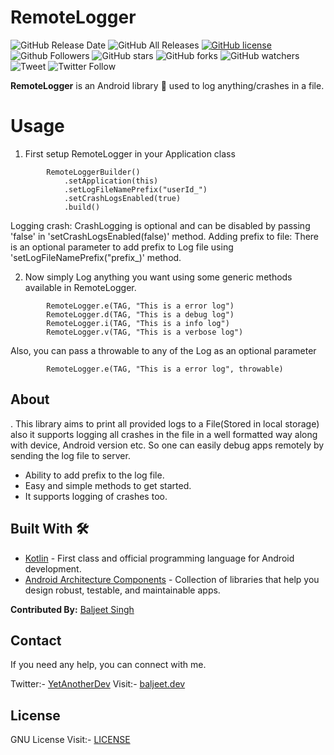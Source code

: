 # RemoteLogger
![GitHub Release Date](https://img.shields.io/github/release-date/iambaljeet/RemoteLogger)
![GitHub All Releases](https://img.shields.io/github/downloads/iambaljeet/RemoteLogger/total)
[![GitHub license](https://img.shields.io/github/license/iambaljeet/Covid19Tracker)](LICENSE)
![Github Followers](https://img.shields.io/github/followers/iambaljeet?label=Follow&style=social)
![GitHub stars](https://img.shields.io/github/stars/iambaljeet/RemoteLogger)
![GitHub forks](https://img.shields.io/github/forks/iambaljeet/RemoteLogger)
![GitHub watchers](https://img.shields.io/github/watchers/iambaljeet/RemoteLogger?style=social)
![Tweet](	https://img.shields.io/twitter/url?url=https%3A%2F%2Fgithub.com%2Fiambaljeet%2FRemoteLogger)
![Twitter Follow](https://img.shields.io/twitter/follow/yetanotherdev_?label=Follow&style=social)

**RemoteLogger** is an Android library 📱 used to log anything/crashes in a file. 

# Usage
1. First setup RemoteLogger in your Application class
```
        RemoteLoggerBuilder()
            .setApplication(this)
            .setLogFileNamePrefix("userId_")
            .setCrashLogsEnabled(true)
            .build()
```

Logging crash: CrashLogging is optional and can be disabled by passing 'false' in 'setCrashLogsEnabled(false)' method.
Adding prefix to file: There is an optional parameter to add prefix to Log file using 'setLogFileNamePrefix("prefix_)' method.

2. Now simply Log anything you want using some generic methods available in RemoteLogger.
```
        RemoteLogger.e(TAG, "This is a error log")
        RemoteLogger.d(TAG, "This is a debug log")
        RemoteLogger.i(TAG, "This is a info log")
        RemoteLogger.v(TAG, "This is a verbose log")
```

Also, you can pass a throwable to any of the Log as an optional parameter
```
        RemoteLogger.e(TAG, "This is a error log", throwable)
```

## About
. This library aims to print all provided logs to a File(Stored in local storage) also it supports logging all crashes in the file in a well formatted way along with device, Android version etc. So one can easily debug apps remotely by sending the log file to server.
- Ability to add prefix to the log file. 
- Easy and simple methods to get started.
- It supports logging of crashes too.

## Built With 🛠
- [Kotlin](https://kotlinlang.org/) - First class and official programming language for Android development.
- [Android Architecture Components](https://developer.android.com/topic/libraries/architecture) - Collection of libraries that help you design robust, testable, and maintainable apps.

**Contributed By:** [Baljeet Singh](https://github.com/iambaljeet/)

## Contact
If you need any help, you can connect with me.

Twitter:- [YetAnotherDev](https://twitter.com/yetanotherdev_)
Visit:- [baljeet.dev](https://baljeet.dev)

## License

GNU License Visit:- [LICENSE](https://github.com/iambaljeet/RemoteLogger/blob/master/LICENSE)
